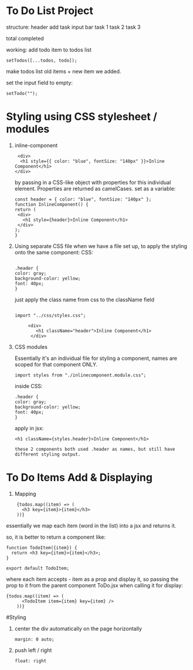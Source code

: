 # To Do List Project

structure:
header
add task input bar
task 1
task 2
task 3

total completed

working:
add todo item to todos list

```
setTodos([...todos, todo]);
```

make todos list old items + new item we added.

set the input field to empty:

```
setTodo("");
```

# Styling using CSS stylesheet / modules

1.  inline-component

    ```
     <div>
      <h1 style={{ color: "blue", fontSize: "140px" }}>Inline Component</h1>
    </div>
    ```

    by passing in a CSS-like object with properties for this individual element. Properties are returned as camelCases.
    set as a variable:

    ```
    const header = { color: "blue", fontSize: "140px" };
    function InlineComponent() {
    return (
     <div>
       <h1 style={header}>Inline Component</h1>
     </div>
    );
    }
    ```

2.  Using separate CSS file
    when we have a file set up, to apply the styling onto the same component:
    CSS:

    ```

    .header {
    color: gray;
    background-color: yellow;
    font: 40px;
    }
    ```

    just apply the class name from css to the className field

    ```

    import "../css/styles.css";

         <div>
            <h1 className="header">Inline Component</h1>
          </div>

    ```

3.  CSS modules

    Essentially it's an individual file for styling a component, names are scoped for that component ONLY.

    ```
    import styles from "./inlinecomponent.module.css";
    ```

    inside CSS:

    ```
    .header {
    color: gray;
    background-color: yellow;
    font: 40px;
    }
    ```

    apply in jsx:

    ```
    <h1 className={styles.header}>Inline Component</h1>
    ```

        these 2 components both used .header as names, but still have different styling output.

# To Do Items Add & Displaying

1. Mapping

```
    {todos.map((item) => (
      <h3 key={item}>{item}</h3>
    ))}
```

essentially we map each item (word in the list) into a jsx and returns it.

so, it is better to return a component like:

```
function TodoItem({item}) {
  return <h3 key={item}>{item}</h3>;
}

export default TodoItem;

```

where each item accepts - item as a prop and display it,
so passing the prop to it from the parent component ToDo.jsx when calling it for display:

```
{todos.map((item) => (
      <TodoItem item={item} key={item} />
    ))}
```

#Styling

1.  center the div automatically on the page horizontally

    ```
    margin: 0 auto;
    ```

2.  push left / right

    ```
    float: right
    ```

